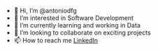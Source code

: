 - 👋 Hi, I’m @antoniodfg
- 👀 I’m interested in Software Development
- 🌱 I’m currently learning and working in Data
- 💞️ I’m looking to collaborate on exciting projects
- 📫 How to reach me [LinkedIn](https://linkedin.com/in/antoniodfg)
